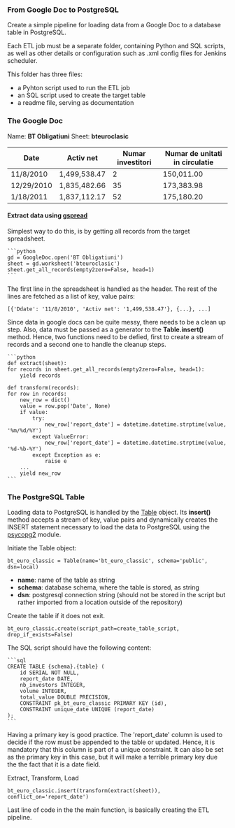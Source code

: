### From Google Doc to PostgreSQL

Create a simple pipeline for loading data from a Google Doc to a database table in PostgreSQL.

Each ETL job must be a separate folder, containing Python and SQL scripts, as well as other
details or configuration such as .xml config files for Jenkins scheduler.

This folder has three files:

* a Pyhton script used to run the ETL job
* an SQL script used to create the target table
* a readme file, serving as documentation


### The Google Doc

Name: __BT Obligatiuni__ Sheet: __bteuroclasic__

| Date       | Activ net    | Numar investitori | Numar de unitati in circulatie |
|------------|--------------|-------------------|--------------------------------|
| 11/8/2010  | 1,499,538.47 | 2                 | 150,011.00                     |
| 12/29/2010 | 1,835,482.66 | 35                | 173,383.98                     |
| 1/18/2011  | 1,837,112.17 | 52                | 175,180.20                     |



#### Extract data using [gspread](https://github.com/burnash/gspread)

Simplest way to do this, is by getting all records from the target spreadsheet.


    ```python
    gd = GoogleDoc.open('BT Obligatiuni')
    sheet = gd.worksheet('bteuroclasic')
    sheet.get_all_records(empty2zero=False, head=1)
    ```


The first line in the spreadsheet is handled as the header. The rest of the lines are fetched
as a list of key, value pairs:

    [{'Ddate': '11/8/2010', 'Activ net': '1,499,538.47'}, {...}, ...]


Since data in google docs can be quite messy, there needs to be a clean up step. Also, data must
be passed as a generator to the __Table.insert()__ method. Hence, two functions need to be defied,
first to create a stream of records and a second one to handle the cleanup steps.

    ```python
    def extract(sheet):
    for records in sheet.get_all_records(empty2zero=False, head=1):
        yield records

    def transform(records):
    for row in records:
        new_row = dict()
        value = row.pop('Date', None)
        if value:
            try:
                new_row['report_date'] = datetime.datetime.strptime(value, '%m/%d/%Y')
            except ValueError:
                new_row['report_date'] = datetime.datetime.strptime(value, '%d-%b-%Y')
            except Exception as e:
                raise e
        ...
        yield new_row
    ```

### The PostgreSQL Table

Loading data to PostgreSQL is handled by the
[Table](https://github.com/aviDms/eazy_etl/blob/master/postgresql.py) object.
Its __insert()__ method accepts
a stream of key, value pairs and dynamically creates the INSERT statement necessary to load
the data to PostgreSQL using the [psycopg2](http://initd.org/psycopg/docs/index.html) module.


Initiate the Table object:

    bt_euro_classic = Table(name='bt_euro_classic', schema='public', dsn=local)

* __name__: name of the table as string
* __schema__: database schema, where the table is stored, as string
* __dsn__: postgresql connection string (should not be stored in the script but rather imported
from a location outside of the repository)


Create the table if it does not exit.

    bt_euro_classic.create(script_path=create_table_script, drop_if_exists=False)


The SQL script should have the following content:


    ```sql
    CREATE TABLE {schema}.{table} (
        id SERIAL NOT NULL,
        report_date DATE,
        nb_investors INTEGER,
        volume INTEGER,
        total_value DOUBLE PRECISION,
        CONSTRAINT pk_bt_euro_classic PRIMARY KEY (id),
        CONSTRAINT unique_date UNIQUE (report_date)
    );
    ```


Having a primary key is good practice. The 'report_date' column is used to decide if the row
must be appended to the table or updated. Hence, it is mandatory that this column is part of
a unique constraint. It can also be set as the primary key in this case, but it will make a
terrible primary key due the the fact that it is a date field.

Extract, Transform, Load

    bt_euro_classic.insert(transform(extract(sheet)), conflict_on='report_date')

Last line of code in the the main function, is basically creating the ETL pipeline.